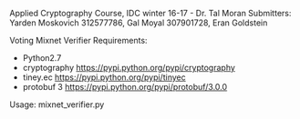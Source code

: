 Applied Cryptography Course, IDC winter 16-17 - Dr. Tal Moran
Submitters: Yarden Moskovich 312577786, Gal Moyal 307901728, Eran Goldstein 

Voting Mixnet Verifier
Requirements:
* Python2.7
* cryptography https://pypi.python.org/pypi/cryptography
* tiney.ec https://pypi.python.org/pypi/tinyec
* protobuf 3 https://pypi.python.org/pypi/protobuf/3.0.0

Usage:
mixnet_verifier.py <keys file path> <mixnet output file path>
